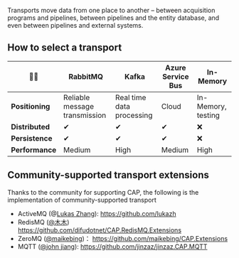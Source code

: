 Transports move data from one place to another – between acquisition programs and pipelines, between pipelines and the entity database, and even between pipelines and external systems.



## How to select a transport

| 🏳‍🌈              | RabbitMQ                      | Kafka                     | Azure Service Bus | In-Memory          |
| --------------- | ----------------------------- | ------------------------- | ----------------- | ------------------ |
| **Positioning** | Reliable message transmission | Real time data processing | Cloud             | In-Memory, testing |
| **Distributed** | ✔                             | ✔                         | ✔                 | ❌                  |
| **Persistence** | ✔                             | ✔                         | ✔                 | ❌                  |
| **Performance** | Medium                        | High                      | Medium            | High               |

## Community-supported transport extensions

Thanks to the community for supporting CAP, the following is the implementation of community-supported transport

- ActiveMQ (@[Lukas Zhang](https://github.com/lukazh/Lukaz.CAP.ActiveMQ)): https://github.com/lukazh
- RedisMQ ([@木木](https://github.com/difudotnet)) https://github.com/difudotnet/CAP.RedisMQ.Extensions
- ZeroMQ ([@maikebing](https://github.com/maikebing))： https://github.com/maikebing/CAP.Extensions
- MQTT ([@john jiang](https://github.com/jinzaz)): https://github.com/jinzaz/jinzaz.CAP.MQTT